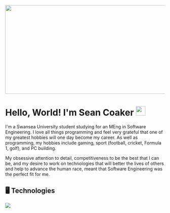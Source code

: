 <p align="center">
  <img src="https://github.com/sjc7375/sjc7375/blob/main/assets/readme_header.png" width=1280 height=280 />
</p>

# Hello, World! I'm Sean Coaker <img src="https://raw.githubusercontent.com/MartinHeinz/MartinHeinz/master/wave.gif" width="30px">

I'm a Swansea University student studying for an MEng in Software Engineering. I love all things programming and feel very grateful that one of my greatest hobbies will one day become my career. As well as programming, my hobbies include gaming, sport (football, cricket, Formula 1, golf), and PC building.

My obsessive attention to detail, competitiveness to be the best that I can be, and my desire to work on technologies that will better the lives of others and help to advance the human race, meant that Software Engineering was the perfect fit for me.

## 🖥️ Technologies

![](https://img.shields.io/badge/<OS>-<Linux>-informational?style=flat&logo=<Linux>&logoColor=white&color=2bbc8a)
